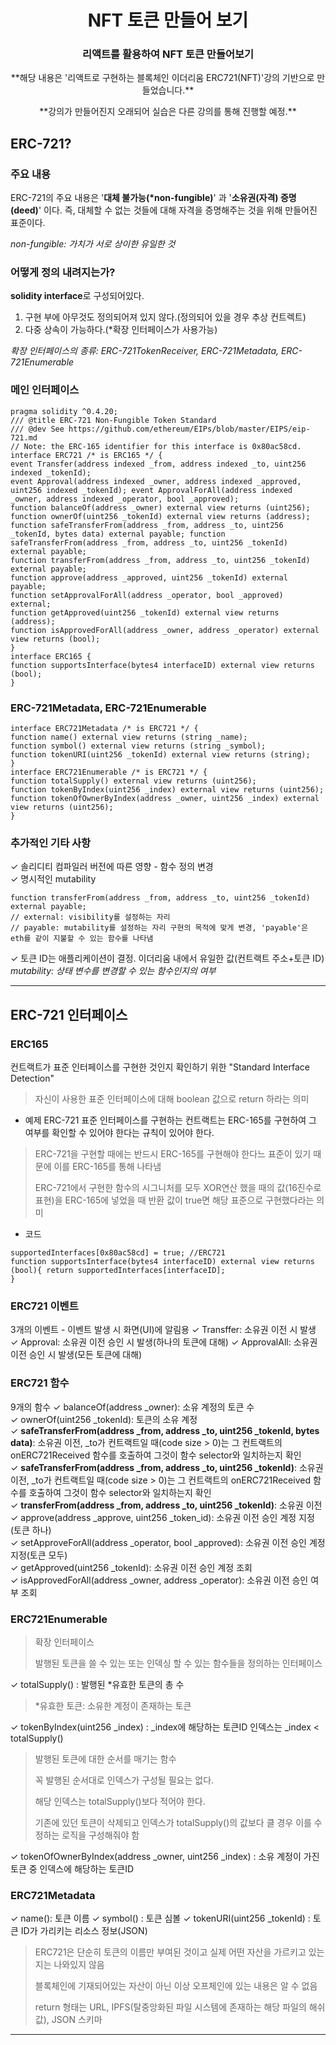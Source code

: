 <h1 align="center">NFT 토큰 만들어 보기</h1>
<h3 align="center">리액트를 활용하여 NFT 토큰 만들어보기</h3>
<p align="center">**해당 내용은 '리액트로 구현하는 블록체인 이더리움 ERC721(NFT)'강의 기반으로 만들었습니다.**</p>
<p align="center">**강의가 만들어진지 오래되어 실습은 다른 강의를 통해 진행할 예정.**</p>

## ERC-721?

### 주요 내용

ERC-721의 주요 내용은 '**대체 불가능(\*non-fungible)**' 과 '**소유권(자격) 증명(deed)**' 이다.
즉, 대체할 수 없는 것들에 대해 자격을 증명해주는 것을 위해 만들어진 표준이다.

_non-fungible: 가치가 서로 상이한 유일한 것_

### 어떻게 정의 내려지는가?

**solidity interface**로 구성되어있다.

1. 구현 부에 아무것도 정의되어져 있지 않다.(정의되어 있을 경우 추상 컨트렉트)
2. 다중 상속이 가능하다.(\*확장 인터페이스가 사용가능)

_확장 인터페이스의 종류: ERC-721TokenReceiver, ERC-721Metadata, ERC-721Enumerable_

### 메인 인터페이스

```
pragma solidity ^0.4.20;
/// @title ERC-721 Non-Fungible Token Standard
/// @dev See https://github.com/ethereum/EIPs/blob/master/EIPS/eip-721.md 
// Note: the ERC-165 identifier for this interface is 0x80ac58cd. 
interface ERC721 /* is ERC165 */ {
event Transfer(address indexed _from, address indexed _to, uint256 indexed _tokenId);
event Approval(address indexed _owner, address indexed _approved, uint256 indexed _tokenId); event ApprovalForAll(address indexed _owner, address indexed _operator, bool _approved);
function balanceOf(address _owner) external view returns (uint256);
function ownerOf(uint256 _tokenId) external view returns (address);
function safeTransferFrom(address _from, address _to, uint256 _tokenId, bytes data) external payable; function safeTransferFrom(address _from, address _to, uint256 _tokenId) external payable;
function transferFrom(address _from, address _to, uint256 _tokenId) external payable;
function approve(address _approved, uint256 _tokenId) external payable;
function setApprovalForAll(address _operator, bool _approved) external;
function getApproved(uint256 _tokenId) external view returns (address);
function isApprovedForAll(address _owner, address _operator) external view returns (bool);
}
interface ERC165 {
function supportsInterface(bytes4 interfaceID) external view returns (bool);
}
```

### ERC-721Metadata, ERC-721Enumerable

```
interface ERC721Metadata /* is ERC721 */ {
function name() external view returns (string _name);
function symbol() external view returns (string _symbol);
function tokenURI(uint256 _tokenId) external view returns (string);
}
interface ERC721Enumerable /* is ERC721 */ {
function totalSupply() external view returns (uint256);
function tokenByIndex(uint256 _index) external view returns (uint256);
function tokenOfOwnerByIndex(address _owner, uint256 _index) external view returns (uint256);
}
```

### 추가적인 기타 사항
✓ 솔리디티 컴파일러 버전에 따른 영향 - 함수 정의 변경 </br>
✓ 명시적인 mutability 
```
function transferFrom(address _from, address _to, uint256 _tokenId) external payable;
// external: visibility를 설정하는 자리
// payable: mutability를 설정하는 자리 구현의 목적에 맞게 변경, 'payable'은 eth를 같이 지불할 수 있는 함수를 나타냄
```
✓ 토큰 ID는 애플리케이션이 결정. 이더리움 내에서 유일한 값(컨트랙트 주소+토큰 ID)
*mutability: 상태 변수를 변경할 수 있는 함수인지의 여부*

---

## ERC-721 인터페이스

### ERC165
컨트랙트가 표준 인터페이스를 구현한 것인지 확인하기 위한 "Standard Interface Detection"
> 자신이 사용한 표준 인터페이스에 대해 boolean 값으로 return 하라는 의미
- 예제
ERC-721 표준 인터페이스를 구현하는 컨트랙트는 ERC-165를 구현하여 그 여부를 확인할 수 있어야 한다는 규칙이 있어야 한다.
> ERC-721을 구현할 때에는 반드시 ERC-165를 구현해야 한다느 표준이 있기 때문에 이를 ERC-165를 통해 나타냄
>
> ERC-721에서 구현한 함수의 시그니처를 모두 XOR연산 했을 때의 값(16진수로 표현)을 ERC-165에 넣었을 때 반환 값이 true면 해당 표준으로 구현했다라는 의미

- 코드
```
supportedInterfaces[0x80ac58cd] = true; //ERC721
function supportsInterface(bytes4 interfaceID) external view returns (bool){ return supportedInterfaces[interfaceID];
}
```

### ERC721 이벤트
3개의 이벤트 - 이벤트 발생 시 화면(UI)에 알림용
✓ Transffer: 소유권 이전 시 발생 
✓ Approval: 소유권 이전 승인 시 발생(하나의 토큰에 대해)
✓ ApprovalAll: 소유권 이전 승인 시 발생(모든 토큰에 대해)

### ERC721 함수
9개의 함수 
✓ balanceOf(address _owner): 소유 계정의 토큰 수 <br/>
✓ ownerOf(uint256 _tokenId): 토큰의 소유 계정<br/>
✓ **safeTransferFrom(address _from, address _to, uint256 _tokenId, bytes data)**: 소유권 이전, _to가 컨트랙트일 때(code size > 0)는 그 컨트랙트의 onERC721Received 함수를 호출하여 그것이 함수 selector와 일치하는지 확인<br/>
✓ **safeTransferFrom(address _from, address _to, uint256 _tokenId)**: 소유권 이전, _to가 컨트랙트일 때(code size > 0)는 그 컨트랙트의 onERC721Received 함수를 호출하여 그것이 함수 selector와 일치하는지 확인<br/>
✓ **transferFrom(address _from, address _to, uint256 _tokenId)**: 소유권 이전<br/>
✓ approve(address _approve, uint256 _token_id): 소유권 이전 승인 계정 지정(토큰 하나)<br/>
✓ setApproveForAll(address _operator, bool _approved): 소유권 이전 승인 계정 지정(토큰 모두)<br/>
✓ getApproved(uint256 _tokenId): 소유권 이전 승인 계정 조회<br/>
✓ isApprovedForAll(address _owner, address _operator): 소유권 이전 승인 여부 조회<br/>

### ERC721Enumerable
> 확장 인터페이스
>
> 발행된 토큰을 쓸 수 있는 또는 인덱싱 할 수 있는 함수들을 정의하는 인터페이스

✓ totalSupply() : 발행된 *유효한 토큰의 총 수<br/>
> *유효한 토큰: 소유한 계정이 존재하는 토큰

✓ tokenByIndex(uint256 _index) : _index에 해당하는 토큰ID 인덱스는 _index < totalSupply()<br/>
> 발행된 토큰에 대한 순서를 매기는 함수
>
> 꼭 발행된 순서대로 인덱스가 구성될 필요는 없다.
>
> 해당 인덱스는 totalSupply()보다 적어야 한다.
>
> 기존에 있던 토큰이 삭제되고 인덱스가 totalSupply()의 값보다 클 경우 이를 수정하는 로직을 구성해줘야 함

✓ tokenOfOwnerByIndex(address _owner, uint256 _index) : 소유 계정이 가진 토큰 중 인덱스에 해당하는 토큰ID<br/>

### ERC721Metadata
✓ name(): 토큰 이름
✓ symbol() : 토큰 심볼
✓ tokenURI(uint256 _tokenId) : 토큰 ID가 가리키는 리소스 정보(JSON)
> ERC721은 단순히 토큰의 이름만 부여된 것이고 실제 어떤 자산을 가르키고 있는 지는 나와있지 않음
>
> 블록체인에 기재되어있는 자산이 아닌 이상 오프체인에 있는 내용은 알 수 없음
>
> return 형태는 URL, IPFS(탈중앙화된 파일 시스템에 존재하는 해당 파일의 해쉬값), JSON 스키마

---